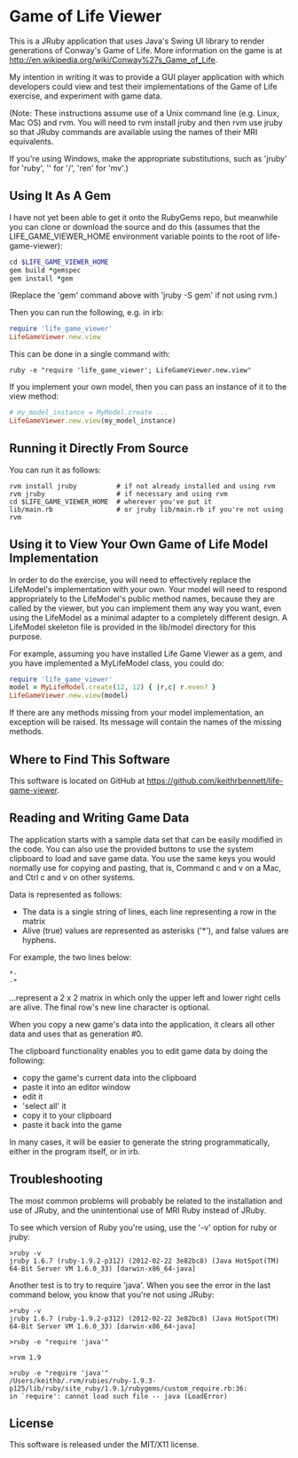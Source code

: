 Game of Life Viewer
===================

This is a JRuby application that uses Java's Swing UI library
to render generations of Conway's Game of Life.  More information
on the game is at http://en.wikipedia.org/wiki/Conway%27s_Game_of_Life.

My intention in writing it was to provide a GUI player application
with which developers could view and test their implementations
of the Game of Life exercise, and experiment with game data.

(Note: These instructions assume use of a Unix command line
(e.g. Linux, Mac OS) and rvm.  You will need to rvm install jruby
and then rvm use jruby so that JRuby commands are available
using the names of their MRI equivalents.

If you're using Windows, make the appropriate substitutions,
such as 'jruby' for 'ruby', '\' for '/', 'ren' for 'mv'.)


Using It As A Gem
-----------------

I have not yet been able to get it onto the RubyGems repo, but meanwhile
you can clone or download the source and do this (assumes that the
LIFE_GAME_VIEWER_HOME environment variable points to the root
of life-game-viewer):

```ruby
cd $LIFE_GAME_VIEWER_HOME
gem build *gemspec
gem install *gem
```
(Replace the 'gem' command above with 'jruby -S gem' if not using rvm.)

Then you can run the following, e.g. in irb:

```ruby
require 'life_game_viewer'
LifeGameViewer.new.view
```

This can be done in a single command with:

```
ruby -e "require 'life_game_viewer'; LifeGameViewer.new.view"
```

If you implement your own model, then you can pass an instance of it to
the view method:

```ruby
# my_model_instance = MyModel.create ...
LifeGameViewer.new.view(my_model_instance)
```


Running it Directly From Source
-------------------------------


You can run it as follows:

```
rvm install jruby          # if not already installed and using rvm
rvm jruby                  # if necessary and using rvm
cd $LIFE_GAME_VIEWER_HOME  # wherever you've put it
lib/main.rb                # or jruby lib/main.rb if you're not using rvm
```


Using it to View Your Own Game of Life Model Implementation
-----------------------------------------------------------

In order to do the exercise, you will need to effectively replace the
LifeModel's implementation with your own.  Your model will need to
respond appropriately to the LifeModel's public method names, because
they are called by the viewer, but you can implement them any way you
want, even using the LifeModel as a minimal adapter to a completely
different design. A LifeModel skeleton file is provided in the
lib/model directory for this purpose.

For example, assuming you have installed Life Game Viewer as a gem,
and you have implemented a MyLifeModel class, you could do:

```ruby
require 'life_game_viewer'
model = MyLifeModel.create(12, 12) { |r,c| r.even? }
LifeGameViewer.new.view(model)
```

If there are any methods missing from your model implementation,
an exception will be raised.  Its message will contain the
names of the missing methods.


Where to Find This Software
---------------------------

This software is located on GitHub at https://github.com/keithrbennett/life-game-viewer.




Reading and Writing Game Data
------------------------------------------------------

The application starts with a sample data set that can be easily modified in the code.
You can also use the provided buttons to use the system clipboard to load and save
game data.  You use the same keys you would normally use for copying and pasting,
that is, Command c and v on a Mac, and Ctrl c and v on other systems.

Data is represented as follows:

* The data is a single string of lines, each line representing a row in the matrix
* Alive (true) values are represented as asterisks ('*'), and false values are hyphens.

For example, the two lines below:

```
*-
-*
```

...represent a 2 x 2 matrix in which only the upper left and
lower right cells are alive.  The final row's new line character is optional.

When you copy a new game's data into the application, it clears all other data and
uses that as generation #0.

The clipboard functionality enables you to edit game data by doing the following:

* copy the game's current data into the clipboard 
* paste it into an editor window
* edit it
* 'select all' it
* copy it to your clipboard
* paste it back into the game

In many cases, it will be easier to generate the string programmatically, either in the program itself,
or in irb.


Troubleshooting
---------------

The most common problems will probably be related to the installation and use of JRuby,
and the unintentional use of MRI Ruby instead of JRuby.

To see which version of Ruby you're using, use the '-v' option for ruby or jruby:

```
>ruby -v
jruby 1.6.7 (ruby-1.9.2-p312) (2012-02-22 3e82bc8) (Java HotSpot(TM) 64-Bit Server VM 1.6.0_33) [darwin-x86_64-java]
```

Another test is to try to require 'java'.  When you see the error in the last command below,
you know that you're not using JRuby:

```
>ruby -v
jruby 1.6.7 (ruby-1.9.2-p312) (2012-02-22 3e82bc8) (Java HotSpot(TM) 64-Bit Server VM 1.6.0_33) [darwin-x86_64-java]

>ruby -e "require 'java'"

>rvm 1.9

>ruby -e "require 'java'"
/Users/keithb/.rvm/rubies/ruby-1.9.3-p125/lib/ruby/site_ruby/1.9.1/rubygems/custom_require.rb:36:
in `require': cannot load such file -- java (LoadError)
```


License
-------

This software is released under the MIT/X11 license.
